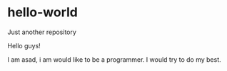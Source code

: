 # hello-world
Just another repository

Hello guys!

I am asad, i am would like to be a programmer. I would try to do my best.
